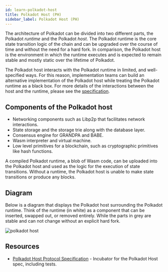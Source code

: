 ```yaml
---
id: learn-polkadot-host
title: Polkadot Host (PH)
sidebar_label: Polkadot Host (PH)
---
```


The architecture of Polkadot can be divided into two different parts, the Polkadot _runtime_ and the Polkadot _host_. The Polkadot runtime is the core state transition logic of the chain and can be upgraded over the course of time and without the need for a hard fork. In comparison, the Polkadot host is the environment in which the runtime executes and is expected to remain stable and mostly static over the lifetime of Polkadot.

The Polkadot host interacts with the Polkadot runtime in limited, and well-specified ways. For this reason, implementation teams can build an alternative implementation of the Polkadot host while treating the Polkadot runtime as a black box. For more details of the interactions between the host and the runtime, please see the [specification](https://github.com/w3f/polkadot-spec/).

## Components of the Polkadot host

- Networking components such as Libp2p that facilitates network interactions.
- State storage and the storage trie along with the database layer.
- Consensus engine for GRANDPA and BABE.
- Wasm interpreter and virtual machine.
- Low level primitives for a blockchain, such as cryptographic primitives like hash functions.

A compiled Polkadot runtime, a blob of Wasm code, can be uploaded into the Polkadot host and used as the logic for the execution of state transitions. Without a runtime, the Polkadot host is unable to make state transitions or produce any blocks.

## Diagram

Below is a diagram that displays the Polkadot host surrounding the Polkadot runtime. Think of the runtime (in white) as a component that can be inserted, swapped out, or removed entirely. While the parts in grey are stable and can not change without an explicit hard fork.

![polkadot host](assets/updated_pre.png)

## Resources

- [Polkadot Host Protocol Specification](https://github.com/w3f/polkadot-spec) - Incubator for the Polkadot Host spec, including tests.
